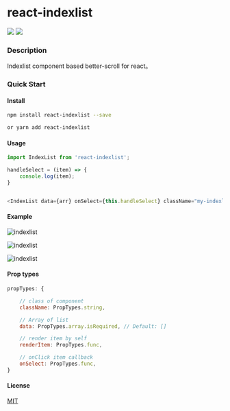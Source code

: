 # react-indexlist

[![](https://img.shields.io/npm/l/react-indexlist.svg?style=flat-square)](https://github.com/YanYuanFE/react-indexlist)
[![](https://img.shields.io/npm/v/npm.svg?style=flat-square)](https://github.com/YanYuanFE/react-indexlist)

### Description
Indexlist component based better-scroll for react。

### Quick Start

#### Install

``` bash
npm install react-indexlist --save

or yarn add react-indexlist
```


#### Usage

``` js
import IndexList from 'react-indexlist';
```

``` js
handleSelect = (item) => {
    console.log(item);
}


<IndexList data={arr} onSelect={this.handleSelect} className="my-indexlist" />
```

#### Example

![indexlist](http://img.yanyuanfe.cn/indexlist1.png)

![indexlist](http://img.yanyuanfe.cn/indexlist2.png)

![indexlist](http://img.yanyuanfe.cn/indexlist.gif)


#### Prop types

``` js
propTypes: {

    // class of component
    className: PropTypes.string,

    // Array of list
    data: PropTypes.array.isRequired, // Default: []

    // render item by self
    renderItem: PropTypes.func,

    // onClick item callback
    onSelect: PropTypes.func,
}

```

#### License

[MIT][mit-license]

[mit-license]: ./LICENSE
